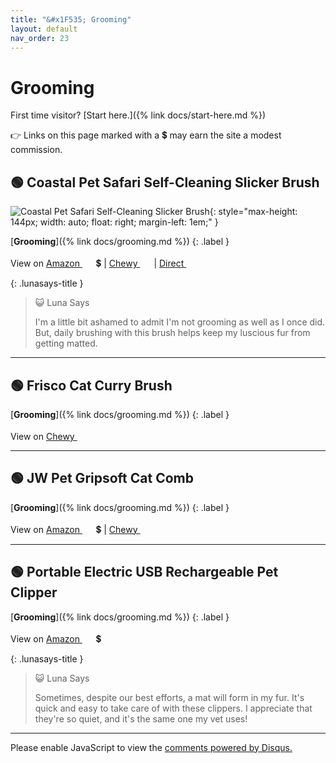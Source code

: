 ```yaml
---
title: "&#x1F535; Grooming"
layout: default
nav_order: 23
---
```


# Grooming

First time visitor? [Start here.]({% link docs/start-here.md %})

&#x1F449; Links on this page marked with a &#x1f4b2; may earn the site a modest commission.



## &#x1F7E2; Coastal Pet Safari Self-Cleaning Slicker Brush

![Coastal Pet Safari Self-Cleaning Slicker Brush](https://www.coastalpet.com/remote.axd/images.salsify.com/image/upload/s--Ty10226D--/zt5nysj1oyklks5oljvq.jpg?format=webp&quality=80){: style="max-height: 144px; width: auto; float: right; margin-left: 1em;" }

[**Grooming**]({% link docs/grooming.md %})
{: .label }

View on <a href="https://www.amazon.com/dp/B000YIWUXI/ref=nosim?tag=ckdcatsupplies-20" class="external" target="_blank">Amazon&nbsp;<svg width="18" height="18" viewBox="0 0 24 24"><use xlink:href="#svg-external-link"></use></svg></a> &#x1f4b2; &#124; <a href="https://www.chewy.com/dp/46214" class="external" target="_blank">Chewy&nbsp;<svg width="18" height="18" viewBox="0 0 24 24"><use xlink:href="#svg-external-link"></use></svg></a> &#124; <a href="https://www.coastalpet.com/products/detail/?id=SCG03" class="external" target="_blank">Direct&nbsp;<svg width="18" height="18" viewBox="0 0 24 24"><use xlink:href="#svg-external-link"></use></svg></a>

{: .lunasays-title }
> &#x1F63A; Luna Says
>
> I'm a little bit ashamed to admit I'm not grooming as well as I once did. But, daily brushing with this brush helps keep my luscious fur from getting matted.

* * *



## &#x1F7E2; Frisco Cat Curry Brush

[**Grooming**]({% link docs/grooming.md %})
{: .label }

View on <a href="https://www.chewy.com/dp/233454" class="external" target="_blank">Chewy&nbsp;<svg width="18" height="18" viewBox="0 0 24 24"><use xlink:href="#svg-external-link"></use></svg></a>

* * *



## &#x1F7E2; JW Pet Gripsoft Cat Comb

[**Grooming**]({% link docs/grooming.md %})
{: .label }

View on <a href="https://www.amazon.com/dp/B0002AQPXO/ref=nosim?tag=ckdcatsupplies-20" class="external" target="_blank">Amazon&nbsp;<svg width="18" height="18" viewBox="0 0 24 24"><use xlink:href="#svg-external-link"></use></svg></a> &#x1f4b2; &#124; <a href="https://www.chewy.com/dp/40173" class="external" target="_blank">Chewy&nbsp;<svg width="18" height="18" viewBox="0 0 24 24"><use xlink:href="#svg-external-link"></use></svg></a>

* * *



## &#x1F7E2; Portable Electric USB Rechargeable Pet Clipper

[**Grooming**]({% link docs/grooming.md %})
{: .label }

View on <a href="https://www.amazon.com/dp/B092QN563N/ref=nosim?tag=ckdcatsupplies-20" class="external" target="_blank">Amazon&nbsp;<svg width="18" height="18" viewBox="0 0 24 24"><use xlink:href="#svg-external-link"></use></svg></a> &#x1f4b2;

{: .lunasays-title }
> &#x1F63A; Luna Says
>
> Sometimes, despite our best efforts, a mat will form in my fur. It's quick and easy to take care of with these clippers. I appreciate that they're so quiet, and it's the same one my vet uses!

* * *

<div id="disqus_thread"></div>
<script>
    var disqus_config = function () {
      this.page.url = '{{ page.url | absolute_url }}';
      this.page.identifier = '{{ page.url | absolute_url }}';
    };
    (function() {
    var d = document, s = d.createElement('script');
    s.src = 'https://ckdcatsupplies.disqus.com/embed.js';
    s.setAttribute('data-timestamp', +new Date());
    (d.head || d.body).appendChild(s);
    })();
</script>
<noscript>Please enable JavaScript to view the <a href="https://disqus.com/?ref_noscript">comments powered by Disqus.</a></noscript>

<!-- Updated 2024-11-22 21:05:38.913636Z -->
